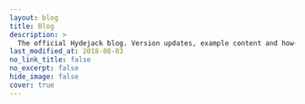 ```yaml
---
layout: blog
title: Blog
description: >
  The official Hydejack blog. Version updates, example content and how-to guides on how to blog with Jekyll.
last_modified_at: 2018-08-03
no_link_title: false 
no_excerpt: false 
hide_image: false
cover: true
---
```


<!--
---
layout: welcome
title: Welcome
cover: true
---

Hi there!

This is [yuzzznh](https://github.com/yuzzznh){:.heading.flip-title}'s blog.

I hope you enjoy visiting here!

In case you became interested, please feel free to find out my [resume].

Have a nice day!

Warm regards,

Yuzzznh

-->